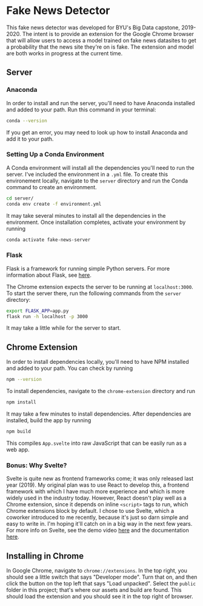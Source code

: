 # Fake News Detector

This fake news detector was developed for BYU's Big Data capstone, 2019-2020. The intent is to provide an extension for the Google Chrome browser that will allow users to access a model trained on fake news datasites to get a probability that the news site they're on is fake. The extension and model are both works in progress at the current time.

## Server

### Anaconda
In order to install and run the server, you'll need to have Anaconda installed and added to your path. Run this command in your terminal:

```bash
conda --version
```

If you get an error, you may need to look up how to install Anaconda and add it to your path.

### Setting Up a Conda Environment
A Conda environment will install all the dependencies you'll need to run the server. I've included the environment in a `.yml` file. To create this environement locally, navigate to the `server` directory and run the Conda command to create an environment.

```bash
cd server/
conda env create -f environment.yml
```

It may take several minutes to install all the dependencies in the environment. Once installation completes, activate your environment by running

```bash
conda activate fake-news-server
```

### Flask
Flask is a framework for running simple Python servers. For more information about Flask, see [here](https://flask.palletsprojects.com/en/1.1.x/).

The Chrome extension expects the server to be running at `localhost:3000`. To start the server there, run the following commands from the `server` directory:

```bash
export FLASK_APP=app.py
flask run -h localhost -p 3000
```

It may take a little while for the server to start.

## Chrome Extension
In order to install dependencies locally, you'll need to have NPM installed and added to your path. You can check by running

```bash
npm --version
```

To install dependencies, navigate to the `chrome-extension` directory and run

```bash
npm install
```

It may take a few minutes to install dependencies. After dependencies are installed, build the app by running

```bash
npm build
```

This compiles `App.svelte` into raw JavaScript that can be easily run as a web app.

### Bonus: Why Svelte?
Svelte is quite new as frontend frameworks come; it was only released last year (2019). My original plan was to use React to develop this, a frontend framework with which I have much more experience and which is more widely used in the industry today. However, React doesn't play well as a Chrome extension, since it depends on inline `<script>` tags to run, which Chrome extensions block by default. I chose to use Svelte, which a coworker introduced to me recently, because it's just so darn simple and easy to write in. I'm hoping it'll catch on in a big way in the next few years. For more info on Svelte, see the demo video [here](https://www.youtube.com/watch?v=AdNJ3fydeao) and the documentation [here](https://svelte.dev/).

## Installing in Chrome
In Google Chrome, navigate to `chrome://extensions`. In the top right, you should see a little switch that says "Developer mode". Turn that on, and then click the button on the top left that says "Load unpacked". Select the `public` folder in this project; that's where our assets and build are found. This should load the extension and you should see it in the top right of browser.